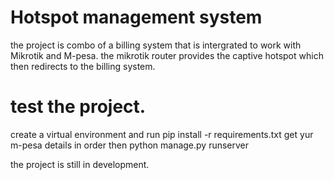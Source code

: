 # Hotspot management system

the project is combo of a billing system that is intergrated to work with Mikrotik and M-pesa.
the mikrotik router provides the captive hotspot which then redirects to the billing system.
# test the project.
create a virtual environment and run pip install -r requirements.txt
get yur m-pesa details in order
then python manage.py runserver

the project is still in development.
